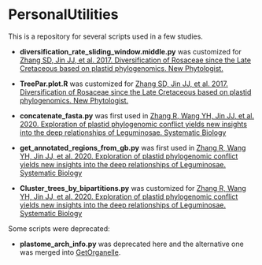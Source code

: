 # PersonalUtilities

This is a repository for several scripts used in a few studies.

* **diversification_rate_sliding_window.middle.py** was customized for [Zhang SD, Jin JJ, et al. 2017. Diversification of Rosaceae since the Late Cretaceous based on plastid phylogenomics. New Phytologist.](https://nph.onlinelibrary.wiley.com/doi/full/10.1111/nph.14461)

* **TreePar.plot.R** was customized for [Zhang SD, Jin JJ, et al. 2017. Diversification of Rosaceae since the Late Cretaceous based on plastid phylogenomics. New Phytologist.](https://nph.onlinelibrary.wiley.com/doi/full/10.1111/nph.14461)

* **concatenate_fasta.py** was first used in [Zhang R, Wang YH, Jin JJ, et al. 2020. Exploration of plastid phylogenomic conflict yields new insights into the deep relationships of Leguminosae. Systematic Biology](https://academic.oup.com/sysbio/article/69/4/613/5739458)

* **get_annotated_regions_from_gb.py** was first used in [Zhang R, Wang YH, Jin JJ, et al. 2020. Exploration of plastid phylogenomic conflict yields new insights into the deep relationships of Leguminosae. Systematic Biology](https://academic.oup.com/sysbio/article/69/4/613/5739458)

* **Cluster_trees_by_bipartitions.py** was customized for [Zhang R, Wang YH, Jin JJ, et al. 2020. Exploration of plastid phylogenomic conflict yields new insights into the deep relationships of Leguminosae. Systematic Biology](https://academic.oup.com/sysbio/article/69/4/613/5739458)

Some scripts were deprecated:

* **plastome_arch_info.py** was deprecated here and the alternative one was merged into [GetOrganelle](https://github.com/Kinggerm/GetOrganelle).
